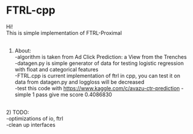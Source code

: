 # FTRL-cpp

Hi!
<br />
This is simple implementation of FTRL-Proximal<br />
<br />
1) About: <br />
-algorithm is taken from Ad Click Prediction: a View from the Trenches <br />
-datagen.py is simple generator of data for testing logistic regression with float and categorical features <br />
-FTRL.cpp is current implementation of ftrl in cpp, you can test it on data from datagen.py and loggloss will be decreased <br />
-test this code with https://www.kaggle.com/c/avazu-ctr-prediction - simple 1 pass give me score 0.4086830 <br />
<br />
2) TODO: <br />
-optimizations of io, ftrl <br />
-clean up interfaces <br />
